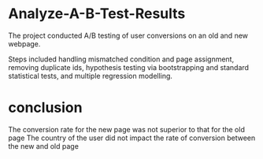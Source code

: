 # Analyze-A-B-Test-Results
The project conducted A/B testing of user conversions on an old and new webpage.

Steps included handling mismatched condition and page assignment, removing duplicate ids, hypothesis testing via bootstrapping and standard statistical tests, and multiple regression modelling.
# conclusion 
The conversion rate for the new page was not superior to that for the old page
The country of the user did not impact the rate of conversion between the new and old page
